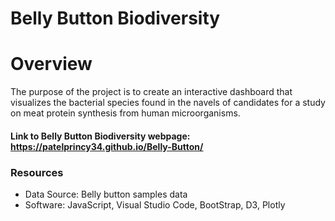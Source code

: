# Belly Button Biodiversity
# Overview
The purpose of the project is to create an interactive dashboard that visualizes the bacterial species found in the navels of candidates for a study on meat protein synthesis from human microorganisms.
#### Link to Belly Button Biodiversity webpage: https://patelprincy34.github.io/Belly-Button/
### Resources 
* Data Source: Belly button samples data
* Software: JavaScript, Visual Studio Code, BootStrap, D3, Plotly
